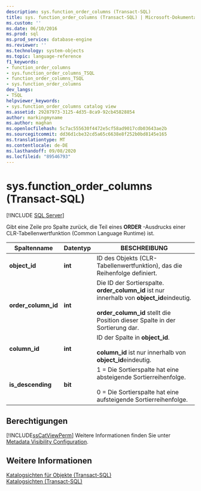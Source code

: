```yaml
---
description: sys.function_order_columns (Transact-SQL)
title: sys. function_order_columns (Transact-SQL) | Microsoft-Dokumentation
ms.custom: ''
ms.date: 06/10/2016
ms.prod: sql
ms.prod_service: database-engine
ms.reviewer: ''
ms.technology: system-objects
ms.topic: language-reference
f1_keywords:
- function_order_columns
- sys.function_order_columns_TSQL
- function_order_columns_TSQL
- sys.function_order_columns
dev_langs:
- TSQL
helpviewer_keywords:
- sys.function_order_columns catalog view
ms.assetid: 29287973-3125-4d35-8ca9-92cb45828854
author: markingmyname
ms.author: maghan
ms.openlocfilehash: 5c7ac555630f4472e5cf58ad9017cdb03643ae2b
ms.sourcegitcommit: dd36d1cbe32cd5a65c6638e8f252b0bd8145e165
ms.translationtype: MT
ms.contentlocale: de-DE
ms.lasthandoff: 09/08/2020
ms.locfileid: "89546793"
---
```

# <a name="sysfunction_order_columns-transact-sql"></a>sys.function_order_columns (Transact-SQL)
[!INCLUDE [SQL Server](../../includes/applies-to-version/sqlserver.md)]

  Gibt eine Zeile pro Spalte zurück, die Teil eines **ORDER** -Ausdrucks einer CLR-Tabellenwertfunktion (Common Language Runtime) ist.  

  
|Spaltenname|Datentyp|BESCHREIBUNG|  
|-----------------|---------------|-----------------|  
|**object_id**|**int**|ID des Objekts (CLR-Tabellenwertfunktion), das die Reihenfolge definiert.|  
|**order_column_id**|**int**|Die ID der Sortierspalte. **order_column_id** ist nur innerhalb von **object_id**eindeutig.<br /><br /> **order_column_id** stellt die Position dieser Spalte in der Sortierung dar.|  
|**column_id**|**int**|ID der Spalte in **object_id**.<br /><br /> **column_id** ist nur innerhalb von **object_id**eindeutig.|  
|**is_descending**|**bit**|1 = Die Sortierspalte hat eine absteigende Sortierreihenfolge.<br /><br /> 0 = Die Sortierspalte hat eine aufsteigende Sortierreihenfolge.|  
  
## <a name="permissions"></a>Berechtigungen  
 [!INCLUDE[ssCatViewPerm](../../includes/sscatviewperm-md.md)] Weitere Informationen finden Sie unter [Metadata Visibility Configuration](../../relational-databases/security/metadata-visibility-configuration.md).  
  
## <a name="see-also"></a>Weitere Informationen  
 [Katalogsichten für Objekte &#40;Transact-SQL&#41;](../../relational-databases/system-catalog-views/object-catalog-views-transact-sql.md)   
 [Katalogsichten &#40;Transact-SQL&#41;](../../relational-databases/system-catalog-views/catalog-views-transact-sql.md)  
  
  
